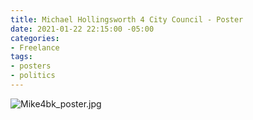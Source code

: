 ```yaml
---
title: Michael Hollingsworth 4 City Council - Poster
date: 2021-01-22 22:15:00 -05:00
categories:
- Freelance
tags:
- posters
- politics
---
```


![Mike4bk_poster.jpg](/uploads/Mike4bk_poster.jpg)